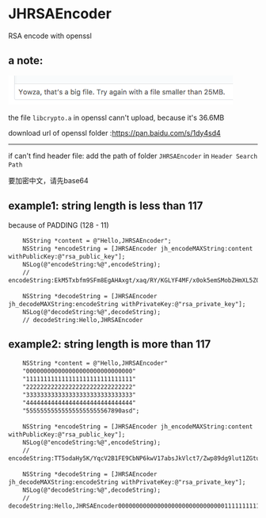 # JHRSAEncoder
RSA encode with openssl

## a note:
![image](https://github.com/xjh093/JHRSAEncoder/blob/master/warning.png)

the file ``libcrypto.a`` in openssl cann't upload, because it's 36.6MB

download url of openssl folder :https://pan.baidu.com/s/1dy4sd4

-----
if can't find header file: add the path of folder ``JHRSAEncoder`` in `Header Search Path`

要加密中文，请先base64

## example1: string length is less than 117 
because of PADDING (128 - 11)

```
    NSString *content = @"Hello,JHRSAEncoder";
    NSString *encodeString = [JHRSAEncoder jh_encodeMAXString:content withPublicKey:@"rsa_public_key"];
    NSLog(@"encodeString:%@",encodeString);
    // encodeString:EkM5Txbfm9SFm8EgAHAxgt/xaq/RY/KGLYF4MF/x0ok5emSMobZHmXL5Z0q8137KvNKsd6llfRksr3Jv1w783F1aNxDG89rXtfThKbb5+/S+k3OhunuL2i+ftJzly62norcwC78SIa3H0VB7x3QlZbq2yOruWjEI79Q9AJIHCnA=
    
    NSString *decodeString = [JHRSAEncoder jh_decodeMAXString:encodeString withPrivateKey:@"rsa_private_key"];
    NSLog(@"decodeString:%@",decodeString);
    // decodeString:Hello,JHRSAEncoder
```

## example2: string length is more than 117

```
    NSString *content = @"Hello,JHRSAEncoder"
    "000000000000000000000000000000"
    "111111111111111111111111111111"
    "222222222222222222222222222222"
    "333333333333333333333333333333"
    "444444444444444444444444444444"
    "555555555555555555555567890asd";
    
    NSString *encodeString = [JHRSAEncoder jh_encodeMAXString:content withPublicKey:@"rsa_public_key"];
    NSLog(@"encodeString:%@",encodeString);
    // encodeString:TT5odaHy5K/YqcV2B1FE9CbNP6kwV17absJkVlct7/Zwp89dg9lut1ZGtuCICUJK1wbGIqb5+n8HPD2h6NYY3KPAmUAmw+DTmygn0EbXa2JAHv0DMMYLRxcOq4YG6xFpGdt0agu/GSMFyTkDCLGmeP3J3Y7hHQ3ks7ZJw+TjJSo=Gu/glzcO+NZR6TChrkDeRSnpkNoW3aP7xWN5EH+Wl6DwHBFZBrAFncChFeZDTRpFI2+mQbEALHnLZsTNaJtRjzb95DTQi4WJPhUwwgF3m1REdMzPxR7YfV+ZJUrIeJJfuSQRsVPuspYo4tyuXWz2SdXpiSLlwN93WyJO49slz2A=
    
    NSString *decodeString = [JHRSAEncoder jh_decodeMAXString:encodeString withPrivateKey:@"rsa_private_key"];
    NSLog(@"decodeString:%@",decodeString);
    // decodeString:Hello,JHRSAEncoder000000000000000000000000000000111111111111111111111111111111222222222222222222222222222222333333333P333333333333333333333444444444444444444444444444444555555555555555555555567890asd

```
